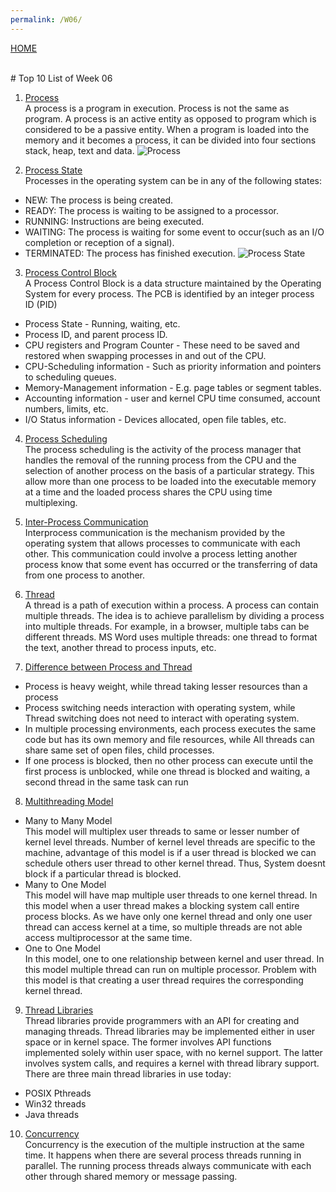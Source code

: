 ```yaml
---
permalink: /W06/
---
```

[HOME](../)

<br>
# Top 10 List of Week 06

1. [Process](https://www.tutorialspoint.com/operating_system/os_processes.htm)<br>
A process is a program in execution. Process is not the 
same as program. A process is an active entity as opposed to 
program which is considered to be a passive entity. 
When a program is loaded into the memory and it becomes 
a process, it can be divided into four sections  stack, heap, text and data.
![Process](https://www.tutorialspoint.com/operating_system/images/process_components.jpg)<br>

2. [Process State](https://www.studytonight.com/operating-system/operating-system-processes)<br>
Processes in the operating system can be in any of the following states:
- NEW: The process is being created.
- READY: The process is waiting to be assigned to a processor.
- RUNNING: Instructions are being executed.
- WAITING: The process is waiting for some event to occur(such as an I/O completion or reception of a signal).
- TERMINATED: The process has finished execution.
![Process State](https://www.cs.uic.edu/~jbell/CourseNotes/OperatingSystems/images/Chapter3/3_02_ProcessState.jpg)<br>

3. [Process Control Block](https://www.cs.uic.edu/~jbell/CourseNotes/OperatingSystems/3_Processes.html)<br>
A Process Control Block is a data structure maintained 
by the Operating System for every process. The PCB is identified by an integer process ID (PID)
- Process State - Running, waiting, etc.
- Process ID, and parent process ID.
- CPU registers and Program Counter - These need to be saved and restored when swapping processes in and out of the CPU.
- CPU-Scheduling information - Such as priority information and pointers to scheduling queues.
- Memory-Management information - E.g. page tables or segment tables.
- Accounting information - user and kernel CPU time consumed, account numbers, limits, etc.
- I/O Status information - Devices allocated, open file tables, etc.

4. [Process Scheduling](https://www.tutorialspoint.com/operating_system/os_process_scheduling.htm)<br>
The process scheduling is the activity of the process manager that handles the removal of the running process from 
the CPU and the selection of another process on the basis of a particular strategy.
This allow more than one process to be loaded into the executable memory at a time and the loaded process shares the CPU using time multiplexing.

5. [Inter-Process Communication](https://www.tutorialspoint.com/what-is-interprocess-communication)<br>
Interprocess communication is the mechanism provided by the operating system that allows processes to communicate with each other. 
This communication could involve a process letting another process know that some event has occurred or the transferring of data from one process to another.

6. [Thread](https://www.geeksforgeeks.org/thread-in-operating-system/)<br>
A thread is a path of execution within a process. A process can contain multiple threads. The idea is to achieve parallelism by dividing a process into multiple threads.
For example, in a browser, multiple tabs can be different threads. 
MS Word uses multiple threads: one thread to format the text, another thread to process inputs, etc. 

7. [Difference between Process and Thread](https://www.tutorialspoint.com/operating_system/os_multi_threading.htm)<br>
- Process is heavy weight, while thread taking lesser resources than a process
- Process switching needs interaction with operating system, while Thread switching does not need to interact with operating system.
- In multiple processing environments, each process executes the same code but has its own memory and file resources, while All threads can share same set of open files, child processes.
- If one process is blocked, then no other process can execute until the first process is unblocked, while one thread is blocked and waiting, a second thread in the same task can run

8. [Multithreading Model](https://www.geeksforgeeks.org/multi-threading-models-in-process-management/)<br>
- Many to Many Model <br>
This model will multiplex user threads to same or lesser number of kernel level threads. 
Number of kernel level threads are specific to the machine, advantage of this model is if a user thread is blocked we can schedule others user thread to other kernel thread. 
Thus, System doesnt block if a particular thread is blocked.
- Many to One Model <br>
This model will have map multiple user threads to one kernel thread. In this model when a user thread makes a blocking system call entire process blocks. 
As we have only one kernel thread and only one user thread can access kernel at a time, so multiple threads are not able access multiprocessor at the same time.
- One to One Model <br>
In this model, one to one relationship between kernel and user thread. In this model multiple thread can run on multiple processor. 
Problem with this model is that creating a user thread requires the corresponding kernel thread.


9. [Thread Libraries](https://www.cs.uic.edu/~jbell/CourseNotes/OperatingSystems/4_Threads.html)<br>
Thread libraries provide programmers with an API for creating and managing threads.
Thread libraries may be implemented either in user space or in kernel space. The former involves API functions implemented solely within user space, with no kernel support. 
The latter involves system calls, and requires a kernel with thread library support.
There are three main thread libraries in use today:
- POSIX Pthreads 
- Win32 threads 
- Java threads 

10. [Concurrency](https://www.geeksforgeeks.org/concurrency-in-operating-system/)<br>
Concurrency is the execution of the multiple instruction at the same time. 
It happens when there are several process threads running in parallel. 
The running process threads always communicate with each other through shared memory or message passing. 

